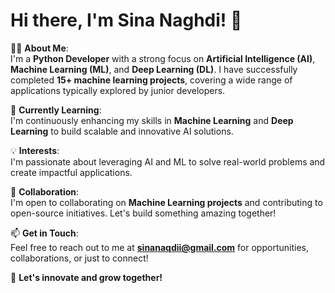 # Hi there, I'm Sina Naghdi! 👋

👨‍💻 **About Me**:  
I'm a **Python Developer** with a strong focus on **Artificial Intelligence (AI)**, **Machine Learning (ML)**, and **Deep Learning (DL)**. I have successfully completed **15+ machine learning projects**, covering a wide range of applications typically explored by junior developers.  

🌱 **Currently Learning**:  
I'm continuously enhancing my skills in **Machine Learning** and **Deep Learning** to build scalable and innovative AI solutions.  

💡 **Interests**:  
I'm passionate about leveraging AI and ML to solve real-world problems and create impactful applications.  

🤝 **Collaboration**:  
I'm open to collaborating on **Machine Learning projects** and contributing to open-source initiatives. Let's build something amazing together!  

📫 **Get in Touch**:  
Feel free to reach out to me at **sinanaqdii@gmail.com** for opportunities, collaborations, or just to connect!  

🚀 **Let's innovate and grow together!**
